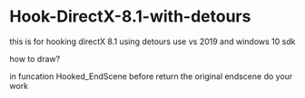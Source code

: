 # Hook-DirectX-8.1-with-detours
this is for hooking directX 8.1 using detours use vs 2019 and windows 10 sdk


how to draw? 

in funcation Hooked_EndScene
before return the original endscene do your work
